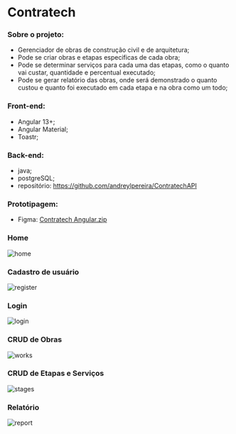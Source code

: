 # Contratech

### Sobre o projeto:
- Gerenciador de obras de construção civil e de arquitetura;
- Pode se criar obras e etapas especificas de cada obra;
- Pode se determinar serviços para cada uma das etapas, como o quanto vai custar, quantidade e percentual executado;
- Pode se gerar relatório das obras, onde será demonstrado o quanto custou e quanto foi executado em cada etapa e na obra como um todo;

### Front-end:
- Angular 13+;
- Angular Material;
- Toastr;

### Back-end:
- java;
- postgreSQL;
- repositório: https://github.com/andreylpereira/ContratechAPI

### Prototipagem:
- Figma: [Contratech Angular.zip](https://github.com/andreylpereira/Contratech-angular/files/8063275/Contratech.Angular.zip)


###  Home
![home](https://user-images.githubusercontent.com/62312260/153928949-0b16773c-1715-4c38-9d3f-b3ddc5895e33.jpg)

###  Cadastro de usuário
![register](https://user-images.githubusercontent.com/62312260/153928944-bab59265-e24f-42ec-a1bd-467347ec97ff.jpg)

### Login
![login](https://user-images.githubusercontent.com/62312260/153928928-4dfe4c18-618f-4e9a-bf9b-99af205a3a60.jpg)

### CRUD de Obras
![works](https://user-images.githubusercontent.com/62312260/153928916-82992859-c28d-4602-9257-87aa3bd4e49c.jpg)

### CRUD de Etapas e Serviços
![stages](https://user-images.githubusercontent.com/62312260/153928908-370b61aa-cf98-49f8-a5d5-e5de8fbaa13c.jpg)

### Relatório
![report](https://user-images.githubusercontent.com/62312260/153928897-07087b7a-083a-4749-833e-d636034bc381.jpg)

